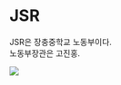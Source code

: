 <html>
	<head>
        <meta charset="utf-8">
	</head>
    <body>
        <h1>JSR</h1>
        <p>JSR은 장충중학교 노동부이다.<br>노동부장관은 고진홍.<br></p>
        <img src="https://edudonga.com/data/article/1705/c80792a085789c792d6648fe8aeced79_1495068311_8199.JPG">
    </body>
</html>
